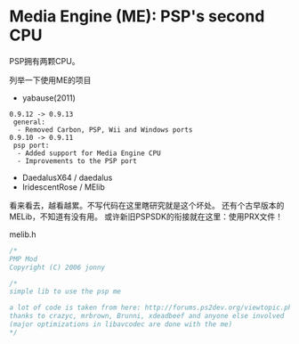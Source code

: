 # Media Engine (ME): PSP's second CPU

PSP拥有两颗CPU。

列举一下使用ME的项目
+ yabause(2011)
```
0.9.12 -> 0.9.13
 general:
  - Removed Carbon, PSP, Wii and Windows ports
0.9.10 -> 0.9.11
 psp port:
  - Added support for Media Engine CPU
  - Improvements to the PSP port 
```
+ DaedalusX64 / daedalus
+ IridescentRose / MElib

看来看去，越看越累。不写代码在这里瞎研究就是这个坏处。
还有个古早版本的MELib，不知道有没有用。
或许新旧PSPSDK的衔接就在这里：使用PRX文件！

melib.h
```C
/*
PMP Mod
Copyright (C) 2006 jonny

/*
simple lib to use the psp me

a lot of code is taken from here: http://forums.ps2dev.org/viewtopic.php?t=2652
thanks to crazyc, mrbrown, Brunni, xdeadbeef and anyone else involved
(major optimizations in libavcodec are done with the me)
*/
```